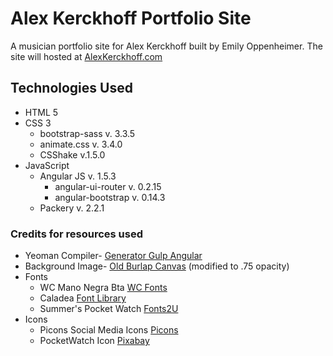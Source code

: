 # Alex Kerckhoff Portfolio Site

A musician portfolio site for Alex Kerckhoff built by Emily Oppenheimer. The site will hosted at [AlexKerckhoff.com](http://AlexKerckhoff.com)

## Technologies Used
* HTML 5
* CSS 3
  * bootstrap-sass v. 3.3.5
  * animate.css v. 3.4.0
  * CSShake v.1.5.0
* JavaScript
  * Angular JS v. 1.5.3
    * angular-ui-router v. 0.2.15
    * angular-bootstrap v. 0.14.3
  * Packery v. 2.2.1


### Credits for resources used
* Yeoman Compiler- [Generator Gulp Angular](https://github.com/Swiip/generator-gulp-angular)
* Background Image- [Old Burlap Canvas](http://www.bigbull.com.mx/old-burlap-canvas) (modified to .75 opacity)
* Fonts
  * WC Mano Negra Bta [WC Fonts](http://www.wcfonts.com/?Free_Fonts:WC_ManoNegra_Bta)
  * Caladea [Font Library](https://fontlibrary.org/en/font/caladea)
  * Summer's Pocket Watch [Fonts2U](http://www.fonts2u.com/summers-pocket-watch)
* Icons
  * Picons Social Media Icons [Picons](https://picons.me/download-social.php)
  * PocketWatch Icon [Pixabay](https://pixabay.com/en/clocks-watch-black-and-white-old-33832/)

